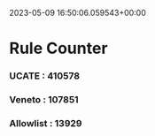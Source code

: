 2023-05-09 16:50:06.059543+00:00
# Rule Counter 
 ### UCATE : 410578

 ### Veneto : 107851

 ### Allowlist : 13929